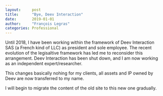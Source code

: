```yaml
---
layout:     post
title:      "Bye, Deev Interaction"
date:       2019-01-01
author:     "François Legras"
categories: Professional
---
```


Until 2018, I have been working within the framework of Deev Interaction SAS (a French kind of LLC) as president and sole employee. The recent evolution of the legisaltive framework has led me to reconsider this arrangement. Deev Interaction has been shut down, and I am now working as an independent expert/researcher.

This changes basically nohing for my clients, all assets and IP owned by Deev are now transferred to my name.

I will begin to migrate the content of the old site to this new one gradually.